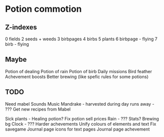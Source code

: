 # Potion commotion

## Z-indexes

0 fields
2 seeds + weeds
3 birbpages
4 birbs
5 plants
6 birbpage - flying
7 birb - flying

## Maybe

Potion of dealing
Potion of rain
Potion of birb
Daily missions
Bird feather
Achevement boosts
Better brewing (like spefic rules for some potions)


## TODO

Need mabel
    Sounds
    Music
    Mandrake - harvested during day runs away - ???
    Get new recipes from Mabel

Sick plants - Healing potion?
Fix potion sell prices
Rain - ???
Stats?
Brewing bg
Clock - ???
Harder achevements
Unify colours of elements and text
Fix savegame
Journal page icons for text pages
Journal page achevement
